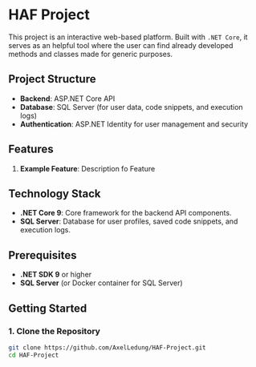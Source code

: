 # HAF Project

This project is an interactive web-based platform.
Built with `.NET Core`, it serves as an helpful tool where the user can find already developed methods and classes made for generic purposes. 

## Project Structure

- **Backend**: ASP.NET Core API
- **Database**: SQL Server (for user data, code snippets, and execution logs)
- **Authentication**: ASP.NET Identity for user management and security

## Features

1. **Example Feature**: Description fo Feature

## Technology Stack

- **.NET Core 9**: Core framework for the backend API components.
- **SQL Server**: Database for user profiles, saved code snippets, and execution logs.

## Prerequisites

- **.NET SDK 9** or higher
- **SQL Server** (or Docker container for SQL Server)

## Getting Started

### 1. Clone the Repository

```bash
git clone https://github.com/AxelLedung/HAF-Project.git
cd HAF-Project
